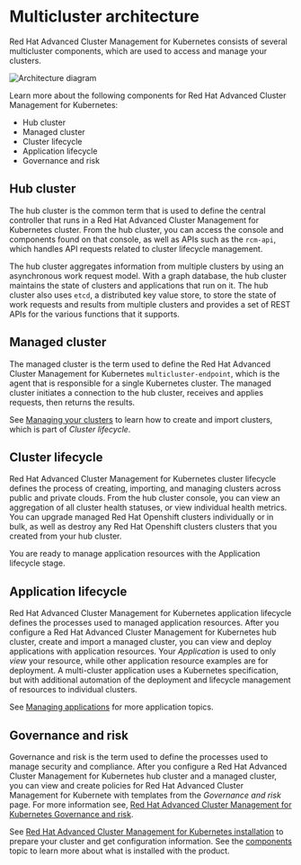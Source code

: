 # Multicluster architecture

Red Hat Advanced Cluster Management for Kubernetes consists of several multicluster components, which are used to access and manage your clusters. 

![Architecture diagram](RHACM-arch.png)

Learn more about the following components for Red Hat Advanced Cluster Management for Kubernetes:

  - Hub cluster
  - Managed cluster
  - Cluster lifecycle
  - Application lifecycle
  - Governance and risk

## Hub cluster

The hub cluster is the common term that is used to define the central controller that runs in a Red Hat Advanced Cluster Management for Kubernetes cluster. From the hub cluster, you can access the console and components found on that console, as well as APIs such as the `rcm-api`, which handles API requests related to cluster lifecycle management.

The hub cluster aggregates information from multiple clusters by using an asynchronous work request model. With a graph database, the hub cluster maintains the state of clusters and applications that run on it. The hub cluster also uses `etcd`, a distributed key value store, to store the state of work requests and results from multiple clusters and provides a set of REST APIs for the various functions that it supports.

## Managed cluster

The managed cluster is the term used to define the Red Hat Advanced Cluster Management for Kubernetes `multicluster-endpoint`, which is the agent that is responsible for a single Kubernetes cluster. The managed cluster initiates a connection to the hub cluster, receives and applies requests, then returns the results. 

See [Managing your clusters](../manage_cluster/intro.md) to learn how to create and import clusters, which is part of _Cluster lifecycle_.

## Cluster lifecycle

Red Hat Advanced Cluster Management for Kubernetes cluster lifecycle defines the process of creating, importing, and managing clusters across public and private clouds. From the hub cluster console, you can view an aggregation of all cluster health statuses, or view individual health metrics. You can upgrade managed Red Hat Openshift clusters individually or in bulk, as well as destroy any Red Hat Openshift clusters clusters that you created from your hub cluster. 

You are ready to manage application resources with the Application lifecycle stage.

## Application lifecycle

Red Hat Advanced Cluster Management for Kubernetes application lifecycle defines the processes used to managed application resources. After you configure a Red Hat Advanced Cluster Management for Kubernetes hub cluster, create and import a managed cluster, you can view and deploy applications with application resources. Your _Application_ is used to only _view_ your resource, while other application resource examples are for deployment. A multi-cluster application uses a Kubernetes specification, but with additional automation of the deployment and lifecycle management of resources to individual clusters.

See [Managing applications](../manage_applications/app_management_overview.md) for more application topics.

## Governance and risk

Governance and risk is the term used to define the processes used to manage security and compliance. After you configure a Red Hat Advanced Cluster Management for Kubernetes hub cluster and a managed cluster, you can view and create policies for Red Hat Advanced Cluster Management for Kubernete with templates from the _Governance and risk_ page. For more information see, [Red Hat Advanced Cluster Management for Kubernetes Governance and risk](../governance/compliance_intro.md).

See [Red Hat Advanced Cluster Management for Kubernetes installation](../install/install_overview.md) to prepare your cluster and get configuration information. See the [components](components.md) topic to learn more about what is installed with the product.
